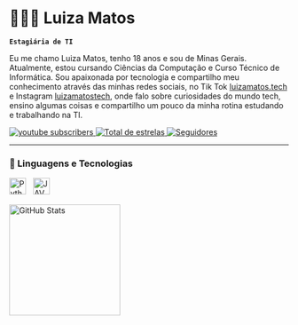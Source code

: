 # 👩🏻‍💻 Luiza Matos

**`Estagiária de TI`**

Eu me chamo Luiza Matos, tenho 18 anos e sou de Minas Gerais. Atualmente, estou cursando Ciências da Computação e Curso Técnico de Informática. Sou apaixonada por tecnologia e compartilho meu conhecimento através das minhas redes sociais, no Tik Tok [luizamatos.tech](https://www.tiktok.com/@luizamatos.tech) e Instagram [luizamatostech](https://www.instagram.com/luizamatostech/), onde falo sobre curiosidades do mundo tech, ensino algumas coisas e compartilho um pouco da minha rotina estudando e trabalhando na TI.

<p align="left">
    <a href="https://www.youtube.com/@luizamatostech?sub_confirmation=1">
        <img
            alt="youtube subscribers"
            title="Inscreva-se no meu canal"
            src="http://custom-icon-badges.demolab.com/youtube/channel/subscribers/UCAbX6ib4TCfwxTJ-Rmqli9g?color=%23E05d44&label=SUBSCRIBE&logo=video&logoColor=whit&style=for-the-badge&labelColor=CE4630"
            />
    <a href="https://github.com/Luizapmatoss?tab=repositories&sort=stargazers">
        <img 
            alt="Total de estrelas" 
            title="Total de estrelas GitHub" 
            src="https://custom-icon-badges.demolab.com/github/stars/Luizapmatoss?color=55960c&style=for-the-badge&labelColor=488207&logo=star&label=estrelas"
        />
    </a>
    <a href="https://github.com/Luizapmatoss?tab=followers">
        <img 
            alt="Seguidores" 
            title="Me siga no GitHub" 
            src="https://custom-icon-badges.demolab.com/github/followers/Luizapmatoss?color=236ad3&labelColor=1155ba&style=for-the-badge&logo=github&label=Seguidores&logoColor=white"
        />
    </a>
</p>

---

### 🤖 Linguagens e Tecnologias

<img 
    align="left" 
    alt="Python" 
    title="Python"
    width="30px" 
    style="padding-right: 10px;" 
    src="https://cdn.jsdelivr.net/gh/devicons/devicon@latest/icons/python/python-original.svg" 
/>
<img 
    align="left" 
    alt="JAVA" 
    title="Java"
    width="30px" 
    style="padding-right: 10px;" 
    src="https://cdn.jsdelivr.net/gh/devicons/devicon@latest/icons/java/java-original.svg"  
/>
<br/>
<br/>

<p>
  <img 
    align="left" 
    alt="GitHub Stats" 
    height="200" 
    style="padding-right: 10px;" 
    src="https://github-readme-stats.vercel.app/api?username=Luizapmatoss&show_icons=true&theme=tokyonight&include_all_commits=true&locale=pt-br" 
  />
    
  
</p>
